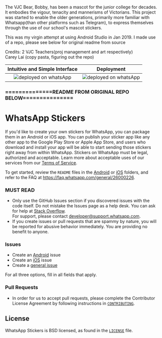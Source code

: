The VJC Bear, Bobby, has been a mascot for the junior college for decades. It embodies the vigour, tenacity and mannerisms of Victorians. This project was started to enable the older generations, primarily more familiar with Whatsapp(than other platforms such as Telegram), to express themselves through the use of our school's mascot stickers.

This was my virgin attempt at using Android Studio in Jan 2019. I made use of a repo, please see below for original readme from source

Credits:
2 VJC Teachers(proj management and art respectively) <br/>
Carey Lai (copy pasta, figuring out the repo)

Intuitive and Simple Interface      |  Deployment
:-------------------------:|:-------------------------: 
![deployed on whatsApp](https://github.com/careylzh/VJbearWAstickers/blob/master/deploymentOnPlayStore.jpg) | ![deployed on whatsApp](https://github.com/careylzh/VJbearWAstickers/blob/master/simpleInterfaceDemo.jpg)



### ==============README FROM ORIGINAL REPO BELOW===============

# WhatsApp Stickers

If you'd like to create your own stickers for WhatsApp, you can package them in an Android or iOS app. You can publish your sticker app like any other app to the Google Play Store or Apple App Store, and users who download and install your app will be able to start sending those stickers right away from within WhatsApp. Stickers on WhatsApp must be legal, authorized and acceptable. Learn more about acceptable uses of our services from our [Terms of Service](https://www.whatsapp.com/legal/#terms-of-service).

To get started, review the `README` files in the [Android](https://github.com/WhatsApp/stickers/tree/master/Android) or [iOS](https://github.com/WhatsApp/stickers/tree/master/iOS) folders, and refer to the FAQ at https://faq.whatsapp.com/general/26000226.

### MUST READ
- Only use the GitHub Issues section if you discovered issues with the code itself. Do not mistake the Issues page as a help desk. You can ask for help at [Stack Overflow](https://stackoverflow.com/).  
For support, please contact <developer@support.whatsapp.com>.
- If you create issues or pull requests that are spammy by nature, you will be reported for abusive behavior immediately. You are providing no benefit to anyone.

### Issues
- Create an [Android](https://github.com/WhatsApp/stickers/issues/new?template=android.md) issue
- Create an [iOS](https://github.com/WhatsApp/stickers/issues/new?template=ios.md) issue
- Create a [general issue](https://github.com/WhatsApp/stickers/issues/new?template=general.md)

For all three options, fill in all fields that apply.

### Pull Requests
- In order for us to accept pull requests, please complete the Contributor License Agreement by following instructions in [`CONTRIBUTING`](https://github.com/WhatsApp/stickers/blob/master/CONTRIBUTING.md).

## License
WhatsApp Stickers is BSD licensed, as found in the [`LICENSE`](https://github.com/WhatsApp/stickers/blob/master/LICENSE) file.
